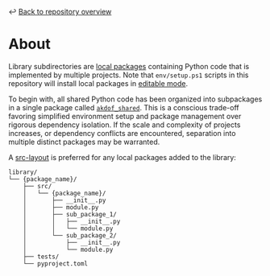 ↩️ [Back to repository overview](../README.md)

# About
Library subdirectories are [local packages](https://pip.pypa.io/en/stable/topics/local-project-installs) containing Python code that is implemented by multiple projects. Note that `env/setup.ps1` scripts in this repository will install local packages in [editable mode](https://pip.pypa.io/en/stable/topics/local-project-installs/#editable-installs).

To begin with, all shared Python code has been organized into subpackages in a single package called [`akdof_shared`](akdof_shared). This is a conscious trade-off favoring simplified environment setup and package management over rigorous dependency isolation. If the scale and complexity of projects increases, or dependency conflicts are encountered, separation into multiple distinct packages may be warranted. 

A [src-layout](https://setuptools.pypa.io/en/latest/userguide/package_discovery.html#src-layout) is preferred for any local packages added to the library:
```
library/
└── {package_name}/
    ├── src/
    │   └── {package_name}/
    │       ├── __init__.py
    │       ├── module.py
    │       ├── sub_package_1/
    │       │   ├── __init__.py
    │       │   └── module.py
    │       └── sub_package_2/
    │           ├── __init__.py
    │           └── module.py
    ├── tests/
    └── pyproject.toml
```
